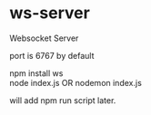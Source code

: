 # ws-server
Websocket Server

port is 6767 by default  

npm install ws  
node index.js OR nodemon index.js

will add npm run script later.

